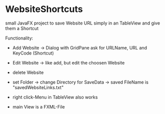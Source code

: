 # WebsiteShortcuts

small JavaFX project to save Website URL simply in an TableView
and give them a Shortcut

Functionality:
- Add Website
  -> Dialog with GridPane ask for URLName, URL and KeyCode (Shortcut)
- Edit Website
  -> like add, but edit the choosen Website
- delete Website
- set Folder
  -> change Directory for SaveData
  -> saved FileName is "savedWebsiteLinks.txt"
  
- right click-Menu in TableView also works
- main View is a FXML-File
